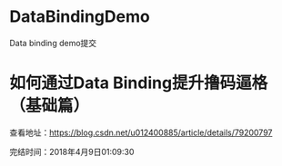 # DataBindingDemo
Data binding demo提交

# 如何通过Data Binding提升撸码逼格（基础篇） 

查看地址：https://blog.csdn.net/u012400885/article/details/79200797

完结时间：2018年4月9日01:09:30
